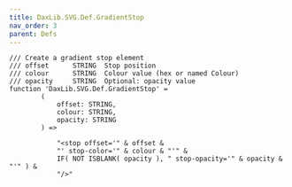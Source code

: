 ```yaml
---
title: DaxLib.SVG.Def.GradientStop
nav_order: 3
parent: Defs
---
```


	/// Create a gradient stop element
	/// offset		STRING	Stop position
	/// colour		STRING	Colour value (hex or named Colour)
	/// opacity		STRING	Optional: opacity value
	function 'DaxLib.SVG.Def.GradientStop' = 
			(
				offset: STRING,
				colour: STRING,
				opacity: STRING
			) =>

				"<stop offset='" & offset & 
				"' stop-color='" & colour & "'" &
				IF( NOT ISBLANK( opacity ), " stop-opacity='" & opacity & "'" ) &
				"/>"